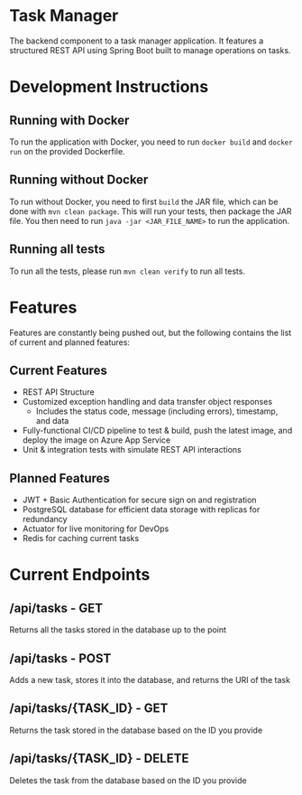 # Task Manager

The backend component to a task manager application. It features a structured REST API using Spring Boot built to manage operations on tasks.

# Development Instructions

## Running with Docker

To run the application with Docker, you need to run `docker build` and `docker run` on the provided Dockerfile.

## Running without Docker

To run without Docker, you need to first `build` the JAR file, which can be done with `mvn clean package`. This will run your tests, then package the JAR file. You then need to run `java -jar <JAR_FILE_NAME>` to run the application.

## Running all tests

To run all the tests, please run `mvn clean verify` to run all tests.

# Features

Features are constantly being pushed out, but the following contains the list of current and planned features:

## Current Features

- REST API Structure
- Customized exception handling and data transfer object responses
  - Includes the status code, message (including errors), timestamp, and data
- Fully-functional CI/CD pipeline to test & build, push the latest image, and deploy the image on Azure App Service
- Unit & integration tests with simulate REST API interactions

## Planned Features

- JWT + Basic Authentication for secure sign on and registration
- PostgreSQL database for efficient data storage with replicas for redundancy
- Actuator for live monitoring for DevOps
- Redis for caching current tasks

# Current Endpoints

## /api/tasks - GET

Returns all the tasks stored in the database up to the point

## /api/tasks - POST

Adds a new task, stores it into the database, and returns the URI of the task

## /api/tasks/{TASK_ID} - GET

Returns the task stored in the database based on the ID you provide

## /api/tasks/{TASK_ID} - DELETE

Deletes the task from the database based on the ID you provide
